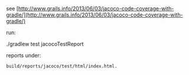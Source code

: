 see [http://www.grails.info/2013/06/03/jacoco-code-coverage-with-gradle/](http://www.grails.info/2013/06/03/jacoco-code-coverage-with-gradle/)

run:

  ./gradlew test jacocoTestReport

reports under:

	build/reports/jacoco/test/html/index.html.
